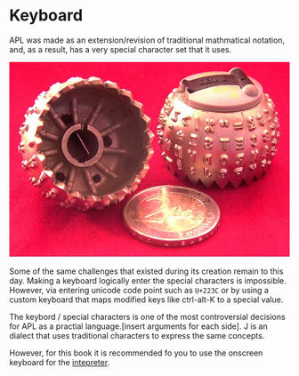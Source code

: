 Keyboard
========

APL was made as an extension/revision of traditional mathmatical notation, and, as a result, has a very special character set that it uses.

![IBM typeball](img/ibm_selectric_globe.jpg "IBM Selectric globe samples (plus two Euro coin to compare size)")

Some of the same challenges that existed during its creation remain to this day. Making a keyboard logically enter the special characters is impossible. However, via entering unicode code point such as `U+223C` or by using a custom keyboard that maps modified keys like ctrl-alt-K to a special value.

The keybord / special characters is one of the most controversial decisions for APL as a practial language.[insert arguments for each side]. J is an dialect that uses traditional characters to express the same concepts.

However, for this book it is recommended fo you to use the onscreen keyboard for the [intepreter](http://ngn.github.io/apl/web).